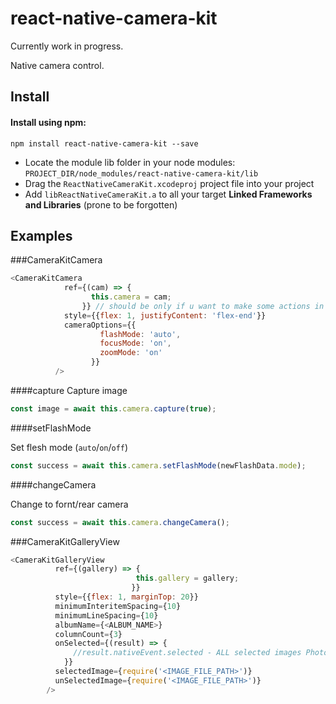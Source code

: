 # react-native-camera-kit
Currently work in progress.

Native camera control.

## Install

#### Install using npm:
`npm install react-native-camera-kit --save`

- Locate the module lib folder in your node modules: `PROJECT_DIR/node_modules/react-native-camera-kit/lib`
- Drag the `ReactNativeCameraKit.xcodeproj` project file into your project
- Add `libReactNativeCameraKit.a` to all your target **Linked Frameworks and Libraries** (prone to be forgotten) 

## Examples

###CameraKitCamera 
```javascript
<CameraKitCamera
            ref={(cam) => {
                  this.camera = cam;
                }} // should be only if u want to make some actions in this specific camera instance
            style={{flex: 1, justifyContent: 'flex-end'}}
            cameraOptions={{
                    flashMode: 'auto',
                    focusMode: 'on',
                    zoomMode: 'on'
                  }}
          />

```
####capture
Capture image

```javascript
const image = await this.camera.capture(true);
```

####setFlashMode

Set flesh mode (```auto```/```on```/```off```)

```javascript
const success = await this.camera.setFlashMode(newFlashData.mode);
```

####changeCamera

Change to fornt/rear camera

```javascript
const success = await this.camera.changeCamera();
```

###CameraKitGalleryView

```javascript
<CameraKitGalleryView
          ref={(gallery) => {
                            this.gallery = gallery;
                           }}
          style={{flex: 1, marginTop: 20}}
          minimumInteritemSpacing={10}
          minimumLineSpacing={10}
          albumName={<ALBUM_NAME>}
          columnCount={3}
          onSelected={(result) => {
              //result.nativeEvent.selected - ALL selected images Photos Framework ids
            }}
          selectedImage={require('<IMAGE_FILE_PATH>')}
          unSelectedImage={require('<IMAGE_FILE_PATH>')}
        />
```
